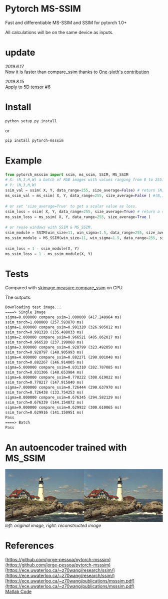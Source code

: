 # Pytorch MS-SSIM

Fast and differentiable MS-SSIM and SSIM for pytorch 1.0+

All calculations will be on the same device as inputs.

# update
_2019.6.17_  
Now it is faster than compare_ssim thanks to [One-sixth's contribution](https://github.com/VainF/pytorch-msssim/issues/3)

_2019.8.15_  
[Apply to 5D tensor #6](https://github.com/VainF/pytorch-msssim/issues/6)
# Install
```bash
python setup.py install
```
or
```bash
pip install pytorch-msssim
```

# Example

```python
from pytorch_msssim import ssim, ms_ssim, SSIM, MS_SSIM
# X: (N,3,H,W) a batch of RGB images with values ranging from 0 to 255.
# Y: (N,3,H,W)  
ssim_val = ssim( X, Y, data_range=255, size_average=False) # return (N,)
ms_ssim_val = ms_ssim( X, Y, data_range=255, size_average=False ) #(N,)

# or set 'size_average=True' to get a scalar value as loss.
ssim_loss = ssim( X, Y, data_range=255, size_average=True) # return a scalar value
ms_ssim_loss = ms_ssim( X, Y, data_range=255, size_average=True )

# or reuse windows with SSIM & MS_SSIM. 
ssim_module = SSIM(win_size=11, win_sigma=1.5, data_range=255, size_average=True, channel=3)
ms_ssim_module = MS_SSIM(win_size=11, win_sigma=1.5, data_range=255, size_average=True, channel=3)

ssim_loss = 1 - ssim_module(X, Y)
ms_ssim_loss = 1 - ms_ssim_module(X, Y)
```

# Tests

Compared with [skimage.measure.compare_ssim](https://scikit-image.org/docs/dev/api/skimage.measure.html#skimage.measure.compare_ssim) on CPU.

The outputs:
```
Downloading test image...
====> Single Image
sigma=0.000000 compare_ssim=1.000000 (417.248964 ms) ssim_torch=1.000000 (257.593870 ms)
sigma=1.000000 compare_ssim=0.991320 (326.905012 ms) ssim_torch=0.991320 (135.488033 ms)
sigma=2.000000 compare_ssim=0.966521 (485.862017 ms) ssim_torch=0.966520 (237.199068 ms)
sigma=3.000000 compare_ssim=0.928799 (323.492050 ms) ssim_torch=0.928797 (148.905993 ms)
sigma=4.000000 compare_ssim=0.882271 (290.801048 ms) ssim_torch=0.882267 (146.914005 ms)
sigma=5.000000 compare_ssim=0.831310 (282.787085 ms) ssim_torch=0.831306 (148.653984 ms)
sigma=6.000000 compare_ssim=0.778222 (308.619022 ms) ssim_torch=0.778217 (147.915840 ms)
sigma=7.000000 compare_ssim=0.726444 (290.637970 ms) ssim_torch=0.726438 (133.754253 ms)
sigma=8.000000 compare_ssim=0.676345 (294.582129 ms) ssim_torch=0.676339 (144.154072 ms)
sigma=9.000000 compare_ssim=0.629922 (300.610065 ms) ssim_torch=0.629916 (141.150951 ms)
Pass
====> Batch
Pass
```

# An autoencoder trained with MS_SSIM

![results](https://github.com/VainF/Images/blob/master/pytorch_msssim/ae_ms_ssim.jpg)
*left: original image, right: reconstructed image*

# References

[https://github.com/jorge-pessoa/pytorch-msssim](https://github.com/jorge-pessoa/pytorch-msssim)  
[https://ece.uwaterloo.ca/~z70wang/research/ssim/](https://ece.uwaterloo.ca/~z70wang/research/ssim/)  
[https://ece.uwaterloo.ca/~z70wang/publications/msssim.pdf](https://ece.uwaterloo.ca/~z70wang/publications/msssim.pdf)  
[Matlab Code](https://ece.uwaterloo.ca/~z70wang/research/iwssim/)  
